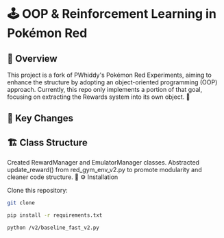 # 🕹️ OOP & Reinforcement Learning in Pokémon Red


## 📜 Overview
This project is a fork of PWhiddy's Pokémon Red Experiments, aiming to enhance the structure by adopting an object-oriented programming (OOP) approach. Currently, this repo only implements a portion of that goal, focusing on extracting the Rewards system into its own object. 🎯

## 🔑 Key Changes

## 🏗️ Class Structure
Created RewardManager and EmulatorManager classes.
Abstracted update_reward() from red_gym_env_v2.py to promote modularity and cleaner code structure. 📐
⚙️ Installation

Clone this repository:

```bash
git clone
```


```bash
pip install -r requirements.txt
```

```bash
python /v2/baseline_fast_v2.py
```


